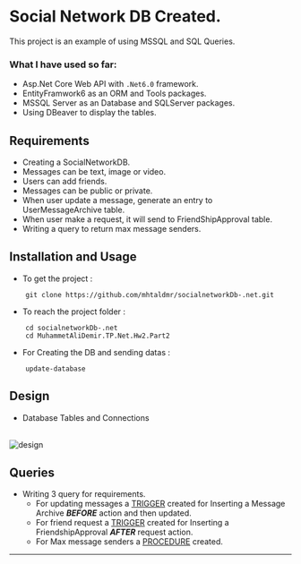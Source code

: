 # Social Network DB Created.

This project is an example of using MSSQL and SQL Queries.

### What I have used so far:
- Asp.Net Core Web API with `.Net6.0` framework.
- EntityFramwork6 as an ORM and Tools packages.
- MSSQL Server as an Database and SQLServer packages.
- Using DBeaver to display the tables.

## Requirements
- Creating a SocialNetworkDB.
- Messages can be text, image or video.
- Users can add friends.
- Messages can be public or private.
- When user update a message, generate an entry to UserMessageArchive table.
- When user make a request, it will send to FriendShipApproval table.
- Writing a query to return max message senders.

## Installation and Usage

- To get the project :
```
    git clone https://github.com/mhtaldmr/socialnetworkDb-.net.git
```
- To reach the project folder :
```
    cd socialnetworkDb-.net
    cd MuhammetAliDemir.TP.Net.Hw2.Part2
```
- For Creating the DB and sending datas : 
```
    update-database
```

## Design
- Database Tables and Connections
 <br>
<img src="https://github.com/mhtaldmr/socialnetworkDb-.net/blob/main/src/SocialNetworkDB.png" alt="design" />

## Queries
- Writing 3 query for requirements.
	- For updating messages a [TRIGGER](https://github.com/mhtaldmr/socialnetworkDb-.net/blob/main/Queries/TriggerMessageUpdate.sql) created for Inserting a Message Archive ***BEFORE*** action and then updated.
	- For friend request a [TRIGGER](https://github.com/mhtaldmr/socialnetworkDb-.net/blob/main/Queries/TriggerAfterFriedRequest.sql) created for Inserting a FriendshipApproval ***AFTER*** request action.
	- For Max message senders a [PROCEDURE](https://github.com/mhtaldmr/socialnetworkDb-.net/blob/main/Queries/GetMaxNumberOfMessageSenders.sql) created.

---